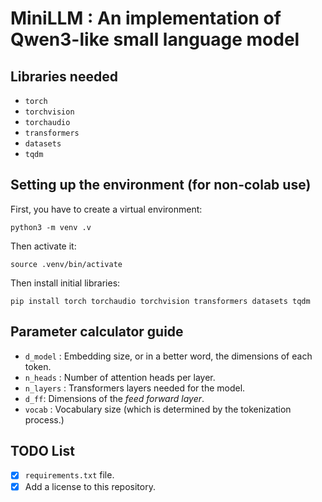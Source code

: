 # MiniLLM : An implementation of Qwen3-like small language model

## Libraries needed

* `torch`
* `torchvision`
* `torchaudio`
* `transformers`
* `datasets`
* `tqdm`

## Setting up the environment (for non-colab use)

First, you have to create a virtual environment:

```
python3 -m venv .v 
```

Then activate it:

```
source .venv/bin/activate
```

Then install initial libraries: 

```
pip install torch torchaudio torchvision transformers datasets tqdm
```


## Parameter calculator guide 

* `d_model` : Embedding size, or in a better word, the dimensions of each token.
* `n_heads` : Number of attention heads per layer.
* `n_layers` : Transformers layers needed for the model. 
* `d_ff`: Dimensions of the _feed forward layer_.
* `vocab` : Vocabulary size (which is determined by the tokenization process.)

## TODO List 

- [x] `requirements.txt` file.
- [x] Add a license to this repository.